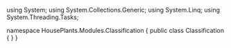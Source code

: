 ﻿using System;
using System.Collections.Generic;
using System.Linq;
using System.Threading.Tasks;

namespace HousePlants.Modules.Classification
{
    public class Classification
    {
    }
}
